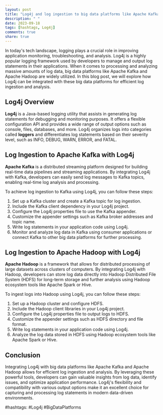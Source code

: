 ```yaml
---
layout: post
title: "Log4j and log ingestion to big data platforms like Apache Kafka and Apache Hadoop"
description: " "
date: 2023-09-18
tags: [hashtags, Log4j]
comments: true
share: true
---
```


In today's tech landscape, logging plays a crucial role in improving application monitoring, troubleshooting, and analysis. Log4j is a highly popular logging framework used by developers to manage and output log statements in their applications. When it comes to processing and analyzing massive amounts of log data, big data platforms like Apache Kafka and Apache Hadoop are widely utilized. In this blog post, we will explore how Log4j can be integrated with these big data platforms for efficient log ingestion and analysis.

## Log4j Overview

**Log4j** is a Java-based logging utility that assists in generating log statements for debugging and monitoring purposes. It offers a flexible configuration API and provides a wide range of output options such as console, files, databases, and more. Log4j organizes logs into categories called **loggers** and differentiates log statements based on their severity level, such as INFO, DEBUG, WARN, ERROR, and FATAL.

## Log Ingestion to Apache Kafka with Log4j

**Apache Kafka** is a distributed streaming platform designed for building real-time data pipelines and streaming applications. By integrating Log4j with Kafka, developers can easily send log messages to Kafka topics, enabling real-time log analysis and processing.

To achieve log ingestion to Kafka using Log4j, you can follow these steps:

1. Set up a Kafka cluster and create a Kafka topic for log ingestion.
2. Include the Kafka client dependency in your Log4j project.
3. Configure the Log4j properties file to use the Kafka appender.
4. Customize the appender settings such as Kafka broker addresses and topic name.
5. Write log statements in your application code using Log4j.
6. Monitor and analyze log data in Kafka using consumer applications or connect Kafka to other big data platforms for further processing.

## Log Ingestion to Apache Hadoop with Log4j

**Apache Hadoop** is a framework that allows for distributed processing of large datasets across clusters of computers. By integrating Log4j with Hadoop, developers can store log data directly into Hadoop Distributed File System (HDFS) for long-term storage and further analysis using Hadoop ecosystem tools like Apache Spark or Hive.

To ingest logs into Hadoop using Log4j, you can follow these steps:

1. Set up a Hadoop cluster and configure HDFS.
2. Include the Hadoop client libraries in your Log4j project.
3. Configure the Log4j properties file to output logs to HDFS.
4. Customize the appender settings such as HDFS directory and file format.
5. Write log statements in your application code using Log4j.
6. Analyze the log data stored in HDFS using Hadoop ecosystem tools like Apache Spark or Hive.

## Conclusion

Integrating Log4j with big data platforms like Apache Kafka and Apache Hadoop allows for efficient log ingestion and analysis. By leveraging these powerful tools, developers can gain valuable insights from log data, identify issues, and optimize application performance. Log4j's flexibility and compatibility with various output options make it an excellent choice for capturing and processing log statements in modern data-driven environments.

#hashtags: #Log4j #BigDataPlatforms
